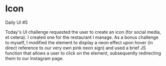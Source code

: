 # Icon
Daily UI #5

Today's UI challenge requested the user to create an icon (for social media, et cetera). I created one for the restaurant I manage.
As a bonus challenge to myself, I modified the element to display a neon effect upon hover (in direct reference to our very own pink neon sign) and used a brief 
JS function that allows a user to click on the element, subsequently redirecting them to our Instagram page.
